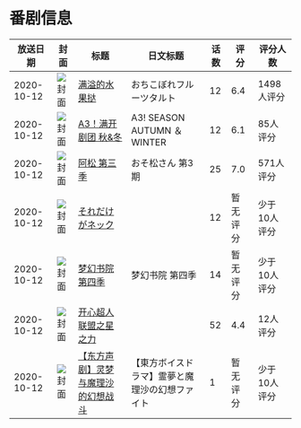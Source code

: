 # 番剧信息

|放送日期|封面|标题|日文标题|话数|评分|评分人数|
|---|---|---|---|---|---|---|
|2020-10-12|![封面](https://lain.bgm.tv/pic/cover/c/0d/2e/279059_NNOnk.jpg)|[满溢的水果挞](https://bangumi.tv/subject/279059)|おちこぼれフルーツタルト|12|6.4|1498人评分|
|2020-10-12|![封面](https://lain.bgm.tv/pic/cover/c/8a/f4/289131_4cNs4.jpg)|[A3！满开剧团 秋&冬](https://bangumi.tv/subject/289131)|A3! SEASON AUTUMN ＆ WINTER|12|6.1|85人评分|
|2020-10-12|![封面](https://lain.bgm.tv/pic/cover/c/49/41/309910_E2fke.jpg)|[阿松 第三季](https://bangumi.tv/subject/309910)|おそ松さん 第3期|25|7.0|571人评分|
|2020-10-12|![封面](https://lain.bgm.tv/pic/cover/c/20/a9/315133_1tyTo.jpg)|[それだけがネック](https://bangumi.tv/subject/315133)||12|暂无评分|少于10人评分|
|2020-10-12|![封面](https://lain.bgm.tv/pic/cover/c/2f/64/316183_1C1D7.jpg)|[梦幻书院 第四季](https://bangumi.tv/subject/316183)|梦幻书院 第四季|14|暂无评分|少于10人评分|
|2020-10-12|![封面](https://lain.bgm.tv/pic/cover/c/76/ff/320427_384xY.jpg)|[开心超人联盟之星之力](https://bangumi.tv/subject/320427)||52|4.4|12人评分|
|2020-10-12|![封面](https://lain.bgm.tv/pic/cover/c/e2/3b/481987_AoJm1.jpg)|[【东方声剧】灵梦与魔理沙的幻想战斗](https://bangumi.tv/subject/481987)|【東方ボイスドラマ】霊夢と魔理沙の幻想ファイト|1|暂无评分|少于10人评分|
